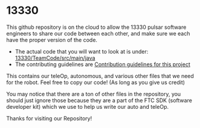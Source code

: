 # 13330

This github repository is on the cloud to allow the 13330 pulsar software engineers to share our code between each other, and make sure we each have the proper version of the code.

* The actual code that you will want to look at is under: 
[13330/TeamCode/src/main/java](https://github.com/redshiftrobotics/13330/tree/master/ftc_app-master/TeamCode/src/main/java/org/firstinspires/ftc/teamcode)
* The contributing guidelines are [Contribution guidelines for this project](CONTRIBUTING.md)

This contains our teleOp, autonomous, and various other files that we need for the robot. Feel free to copy our code! (As long as you give us credit)

You may notice that there are a ton of other files in the repository, you should just ignore those because they are a part of the FTC SDK (software developer kit) which we use to help us write our auto and teleOp.

Thanks for visiting our Repository!

